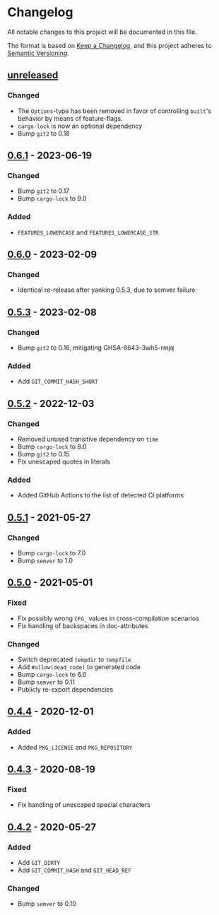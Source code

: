 # Changelog

All notable changes to this project will be documented in this file.

The format is based on [Keep a Changelog](https://keepachangelog.com/en/1.0.0/), and this project adheres to [Semantic Versioning](https://semver.org/spec/v2.0.0.html).

## [unreleased]
### Changed
- The `Options`-type has been removed in favor of controlling `built`'s behavior by means of feature-flags.
- `cargo-lock` is now an optional dependency
- Bump `git2` to 0.18
 
## [0.6.1] - 2023-06-19
### Changed
- Bump `git2` to 0.17
- Bump `cargo-lock` to 9.0

### Added
- `FEATURES_LOWERCASE` and `FEATURES_LOWERCASE_STR`

## [0.6.0] - 2023-02-09
### Changed
- Identical re-release after yanking 0.5.3, due to semver failure

## [0.5.3] - 2023-02-08
### Changed
- Bump `git2` to 0.16, mitigating GHSA-8643-3wh5-rmjq

### Added
- Add `GIT_COMMIT_HASH_SHORT`

## [0.5.2] - 2022-12-03
### Changed
- Removed unused transitive dependency on `time`
- Bump `cargo-lock` to 8.0
- Bump `git2` to 0.15
- Fix unescaped quotes in literals

### Added
- Added GitHub Actions to the list of detected CI platforms

## [0.5.1] - 2021-05-27
### Changed
- Bump `cargo-lock` to 7.0
- Bump `semver` to 1.0

## [0.5.0] - 2021-05-01
### Fixed
- Fix possibly wrong `CFG_` values in cross-compilation scenarios
- Fix handling of backspaces in doc-attributes

### Changed
- Switch deprecated `tempdir` to `tempfile`
- Add `#allow(dead_code)` to generated code
- Bump `cargo-lock` to 6.0
- Bump `semver` to 0.11
- Publicly re-export dependencies

## [0.4.4] - 2020-12-01
### Added
- Added `PKG_LICENSE` and `PKG_REPOSITORY`

## [0.4.3] - 2020-08-19
### Fixed
- Fix handling of unescaped special characters

## [0.4.2] - 2020-05-27
### Added
- Add `GIT_DIRTY`
- Add `GIT_COMMIT_HASH` and `GIT_HEAD_REF`

### Changed
- Bump `semver` to 0.10

[unreleased]: https://github.com/lukaslueg/built/compare/0.6.1...master
[0.6.1]: https://github.com/lukaslueg/built/compare/0.6.0...0.6.1
[0.6.0]: https://github.com/lukaslueg/built/compare/0.5.3...0.6.0
[0.5.3]: https://github.com/lukaslueg/built/compare/0.5.2...0.5.3
[0.5.2]: https://github.com/lukaslueg/built/compare/0.5.1...0.5.2
[0.5.1]: https://github.com/lukaslueg/built/compare/0.5.0...0.5.1
[0.5.0]: https://github.com/lukaslueg/built/compare/0.4.4...0.5.0
[0.4.4]: https://github.com/lukaslueg/built/compare/0.4.3...0.4.4
[0.4.3]: https://github.com/lukaslueg/built/compare/0.4.2...0.4.3
[0.4.2]: https://github.com/lukaslueg/built/compare/0.4.1...0.4.2
